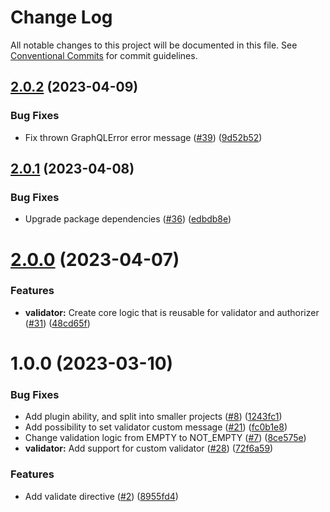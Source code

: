 # Change Log

All notable changes to this project will be documented in this file.
See [Conventional Commits](https://conventionalcommits.org) for commit guidelines.

## [2.0.2](https://github.com/ktutnik/graphql-directive/compare/@graphql-directive/validator@2.0.1...@graphql-directive/validator@2.0.2) (2023-04-09)

### Bug Fixes

- Fix thrown GraphQLError error message ([#39](https://github.com/ktutnik/graphql-directive/issues/39)) ([9d52b52](https://github.com/ktutnik/graphql-directive/commit/9d52b521fb9e759f6824b8e0f5ceee5d43e20f31))

## [2.0.1](https://github.com/ktutnik/graphql-directive/compare/@graphql-directive/validator@2.0.0...@graphql-directive/validator@2.0.1) (2023-04-08)

### Bug Fixes

- Upgrade package dependencies ([#36](https://github.com/ktutnik/graphql-directive/issues/36)) ([edbdb8e](https://github.com/ktutnik/graphql-directive/commit/edbdb8e2f1fa3ab5dd8d73c0ef6fd34e5057cf67))

# [2.0.0](https://github.com/ktutnik/graphql-directive/compare/@graphql-directive/validator@1.0.0...@graphql-directive/validator@2.0.0) (2023-04-07)

### Features

- **validator:** Create core logic that is reusable for validator and authorizer ([#31](https://github.com/ktutnik/graphql-directive/issues/31)) ([48cd65f](https://github.com/ktutnik/graphql-directive/commit/48cd65f681aacf4f3d42acb98864af828e8f52d9))

# 1.0.0 (2023-03-10)

### Bug Fixes

- Add plugin ability, and split into smaller projects ([#8](https://github.com/ktutnik/graphql-directive/issues/8)) ([1243fc1](https://github.com/ktutnik/graphql-directive/commit/1243fc16c953aa3f59cd038a77cb508401dbe0d2))
- Add possibility to set validator custom message ([#21](https://github.com/ktutnik/graphql-directive/issues/21)) ([fc0b1e8](https://github.com/ktutnik/graphql-directive/commit/fc0b1e8a799927788d598f68f34df118797f4012))
- Change validation logic from EMPTY to NOT_EMPTY ([#7](https://github.com/ktutnik/graphql-directive/issues/7)) ([8ce575e](https://github.com/ktutnik/graphql-directive/commit/8ce575e5e80940000e1cda4f637306dac2c9458a))
- **validator:** Add support for custom validator ([#28](https://github.com/ktutnik/graphql-directive/issues/28)) ([72f6a59](https://github.com/ktutnik/graphql-directive/commit/72f6a59517cb3f3d8c3f517e227a3a82436a942b))

### Features

- Add validate directive ([#2](https://github.com/ktutnik/graphql-directive/issues/2)) ([8955fd4](https://github.com/ktutnik/graphql-directive/commit/8955fd478a2007cedbe6c668fc3fd0a3b4c0d3e9))
